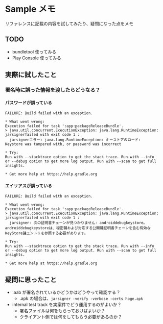 # Sample メモ

リファレンスに記載の内容を試してみたり、疑問になった点をメモ

## TODO

* bundletool 使ってみる
* Play Console 使ってみる

## 実際に試したこと

### 署名時に誤った情報を渡したらどうなる？

#### パスワードが誤っている

```
FAILURE: Build failed with an exception.

* What went wrong:
Execution failed for task ':app:packageReleaseBundle'.
> java.util.concurrent.ExecutionException: java.lang.RuntimeException: jarsignerfailed with exit code 1 :
  jarsignerエラー: java.lang.RuntimeException: キーストアのロード: Keystore was tampered with, or password was incorrect

* Try:
Run with --stacktrace option to get the stack trace. Run with --info or --debug option to get more log output. Run with --scan to get full insights.

* Get more help at https://help.gradle.org
```

#### エイリアスが誤っている

```
FAILURE: Build failed with an exception.

* What went wrong:
Execution failed for task ':app:packageReleaseBundle'.
> java.util.concurrent.ExecutionException: java.lang.RuntimeException: jarsignerfailed with exit code 1 :
  jarsigner: 次の証明書チェーンが見つかりません: androiddebugkeystore。androiddebugkeystoreは、秘密鍵および対応する公開鍵証明書チェーンを含む有効なKeyStore鍵エントリを参照する必要があります。

* Try:
Run with --stacktrace option to get the stack trace. Run with --info or --debug option to get more log output. Run with --scan to get full insights.

* Get more help at https://help.gradle.org
```

## 疑問に思ったこと

* .aab が署名されているかどうかはどうやって確認する？
  * .apk の場合は、`jarsigner -verify -verbose -certs hoge.apk`
* internal test track を実案件でどう運用するのがよいか？
  * 署名ファイルは何をもらっておけばよいか？
  * クライアント側では何をしてもらう必要があるのか？
